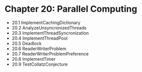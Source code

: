 # Chapter 20: Parallel Computing

* 20.1 ImplementCachingDictionary
* 20.2 AnalyzeUnsyncronizedThreads
* 20.3 ImplementThreadSyncronization
* 20.4 ImplementThreadPool
* 20.5 Deadlock
* 20.6 ReaderWriterProblem
* 20.7 ReaderWriterProblemPreference
* 20.8 ImplementTimer
* 20.9 TestCollatzConjecture